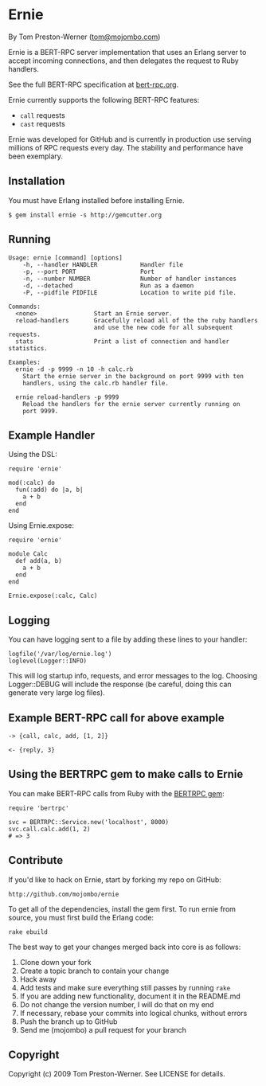 Ernie
=====

By Tom Preston-Werner (tom@mojombo.com)

Ernie is a BERT-RPC server implementation that uses an Erlang server to accept incoming connections, and then delegates the request to Ruby handlers.

See the full BERT-RPC specification at [bert-rpc.org](http://bert-rpc.org).

Ernie currently supports the following BERT-RPC features:

* `call` requests
* `cast` requests

Ernie was developed for GitHub and is currently in production use serving millions of RPC requests every day. The stability and performance have been exemplary.


Installation
------------

You must have Erlang installed before installing Ernie.

    $ gem install ernie -s http://gemcutter.org


Running
-------

    Usage: ernie [command] [options]
        -h, --handler HANDLER            Handler file
        -p, --port PORT                  Port
        -n, --number NUMBER              Number of handler instances
        -d, --detached                   Run as a daemon
        -P, --pidfile PIDFILE            Location to write pid file.
    
    Commands:
      <none>                Start an Ernie server.
      reload-handlers       Gracefully reload all of the the ruby handlers
                            and use the new code for all subsequent requests.
      stats                 Print a list of connection and handler statistics.
    
    Examples:
      ernie -d -p 9999 -n 10 -h calc.rb
        Start the ernie server in the background on port 9999 with ten
        handlers, using the calc.rb handler file.
    
      ernie reload-handlers -p 9999
        Reload the handlers for the ernie server currently running on
        port 9999.

Example Handler
---------------

Using the DSL:

    require 'ernie'
    
    mod(:calc) do
      fun(:add) do |a, b|
        a + b
      end
    end

Using Ernie.expose:

    require 'ernie'
    
    module Calc
      def add(a, b)
        a + b
      end
    end
    
    Ernie.expose(:calc, Calc)


Logging
-------

You can have logging sent to a file by adding these lines to your handler:

    logfile('/var/log/ernie.log')
    loglevel(Logger::INFO)

This will log startup info, requests, and error messages to the log. Choosing
Logger::DEBUG will include the response (be careful, doing this can generate
very large log files).


Example BERT-RPC call for above example
---------------------------------------

    -> {call, calc, add, [1, 2]}
    
    <- {reply, 3}


Using the BERTRPC gem to make calls to Ernie
--------------------------------------------

You can make BERT-RPC calls from Ruby with the [BERTRPC gem](http://github.com/mojombo/bertrpc):

    require 'bertrpc'
    
    svc = BERTRPC::Service.new('localhost', 8000)
    svc.call.calc.add(1, 2)
    # => 3


Contribute
----------

If you'd like to hack on Ernie, start by forking my repo on GitHub:

    http://github.com/mojombo/ernie

To get all of the dependencies, install the gem first. To run ernie from
source, you must first build the Erlang code:

    rake ebuild

The best way to get your changes merged back into core is as follows:

1. Clone down your fork
1. Create a topic branch to contain your change
1. Hack away
1. Add tests and make sure everything still passes by running `rake`
1. If you are adding new functionality, document it in the README.md
1. Do not change the version number, I will do that on my end
1. If necessary, rebase your commits into logical chunks, without errors
1. Push the branch up to GitHub
1. Send me (mojombo) a pull request for your branch


Copyright
---------

Copyright (c) 2009 Tom Preston-Werner. See LICENSE for details.